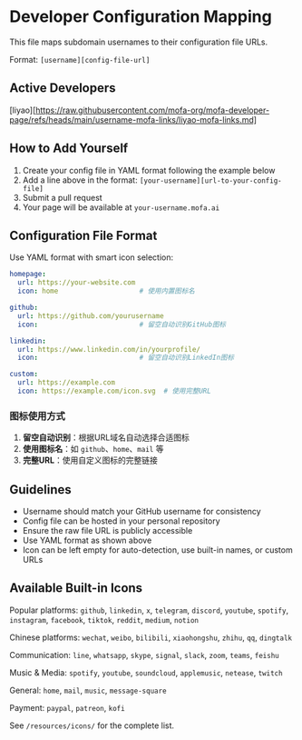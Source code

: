 # Developer Configuration Mapping

This file maps subdomain usernames to their configuration file URLs.

Format: `[username][config-file-url]`

## Active Developers

[liyao][https://raw.githubusercontent.com/mofa-org/mofa-developer-page/refs/heads/main/username-mofa-links/liyao-mofa-links.md]

## How to Add Yourself

1. Create your config file in YAML format following the example below
2. Add a line above in the format: `[your-username][url-to-your-config-file]`
3. Submit a pull request
4. Your page will be available at `your-username.mofa.ai`

## Configuration File Format

Use YAML format with smart icon selection:

```yaml
homepage:
  url: https://your-website.com
  icon: home                    # 使用内置图标名

github:
  url: https://github.com/yourusername
  icon:                         # 留空自动识别GitHub图标

linkedin:
  url: https://www.linkedin.com/in/yourprofile/
  icon:                         # 留空自动识别LinkedIn图标

custom:
  url: https://example.com
  icon: https://example.com/icon.svg  # 使用完整URL
```

### 图标使用方式

1. **留空自动识别**：根据URL域名自动选择合适图标
2. **使用图标名**：如 `github`、`home`、`mail` 等
3. **完整URL**：使用自定义图标的完整链接

## Guidelines

- Username should match your GitHub username for consistency
- Config file can be hosted in your personal repository
- Ensure the raw file URL is publicly accessible
- Use YAML format as shown above
- Icon can be left empty for auto-detection, use built-in names, or custom URLs

## Available Built-in Icons

Popular platforms: `github`, `linkedin`, `x`, `telegram`, `discord`, `youtube`, `spotify`, `instagram`, `facebook`, `tiktok`, `reddit`, `medium`, `notion`

Chinese platforms: `wechat`, `weibo`, `bilibili`, `xiaohongshu`, `zhihu`, `qq`, `dingtalk`

Communication: `line`, `whatsapp`, `skype`, `signal`, `slack`, `zoom`, `teams`, `feishu`

Music & Media: `spotify`, `youtube`, `soundcloud`, `applemusic`, `netease`, `twitch`

General: `home`, `mail`, `music`, `message-square`

Payment: `paypal`, `patreon`, `kofi`

See `/resources/icons/` for the complete list.
